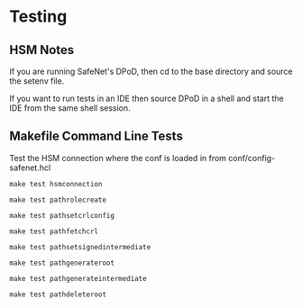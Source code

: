 # Testing

## HSM Notes

If you are running SafeNet's DPoD, then cd to the base directory and source the setenv file.

If you want to run tests in an IDE then source DPoD in a shell and start the IDE from the same shell session.

## Makefile Command Line Tests

Test the HSM connection where the conf is loaded in from conf/config-safenet.hcl

`make test hsmconnection`

`make test pathrolecreate`

`make test pathsetcrlconfig`

`make test pathfetchcrl`

`make test pathsetsignedintermediate`

`make test pathgenerateroot`

`make test pathgenerateintermediate`

`make test pathdeleteroot`
